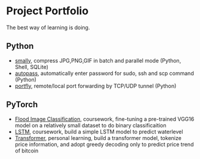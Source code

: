 # Project Portfolio

The best way of learning is doing.

## Python

* [smally](https://github.com/xinlin-z/smally), compress JPG,PNG,GIF in batch and parallel mode (Python, Shell, SQLite)
* [autopass](https://github.com/xinlin-z/autopass), automatically enter password for sudo, ssh and scp command (Python)
* [portfly](https://github.com/xinlin-z/portfly), remote/local port forwarding by TCP/UDP tunnel (Python)

## PyTorch

* [Flood Image Classification](https://github.com/xinlin-z/STEM_Research_AUT), coursework, fine-tuning a pre-trained VGG16 model on a relatively small dataset to do binary classificaition
* [LSTM](https://colab.research.google.com/drive/1NIHWiUFyN7Xcto3q0lKjud4wnolMKJ0R?usp=sharing), coursework, build a simple LSTM model to predict waterlevel
* [Transformer](https://colab.research.google.com/drive/109BNSj6rjewtiqJejC-4AED3ddm6OxIe?usp=sharing), personal learning, build a transformer model, tokenize price information, and adopt greedy decoding only to predict price trend of bitcoin 
